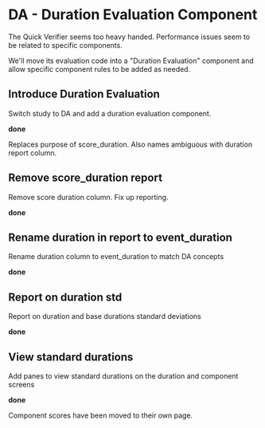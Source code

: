 # DA - Duration Evaluation Component

The Quick Verifier seems too heavy handed. Performance issues seem to be related to specific components.

We'll move its evaluation code into a "Duration Evaluation" component and allow specific component rules to be added as needed.

## Introduce Duration Evaluation

Switch study to DA and add a duration evaluation component.

**done**

Replaces purpose of score_duration. Also names ambiguous with duration report column.

## Remove score_duration report

Remove score duration column. Fix up reporting.

**done**

## Rename duration in report to event_duration

Rename duration column to event_duration to match DA concepts

**done**

## Report on duration std

Report on duration and base durations standard deviations

**done**

## View standard durations

Add panes to view standard durations on the duration and component screens

**done**

Component scores have been moved to their own page.

